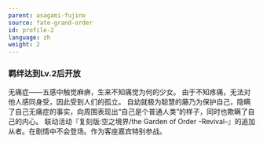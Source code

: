 ```yaml
---
parent: asagami-fujino
source: fate-grand-order
id: profile-2
language: zh
weight: 2
---
```


### 羁绊达到Lv.2后开放

无痛症——五感中触觉麻痹，生来不知痛觉为何的少女。
由于不知疼痛，无法对他人感同身受，因此受到人们的孤立。
自幼就极为聪慧的藤乃为保护自己，隐瞒了自己无痛症的事实，向周围表现出“自己是个普通人类”的样子，同时也欺瞒了自己的内心。
联动活动『复刻版:空之境界/the Garden of Order -Revival-』的追加从者。在剧情中不会登场。作为客座嘉宾特别参战。
